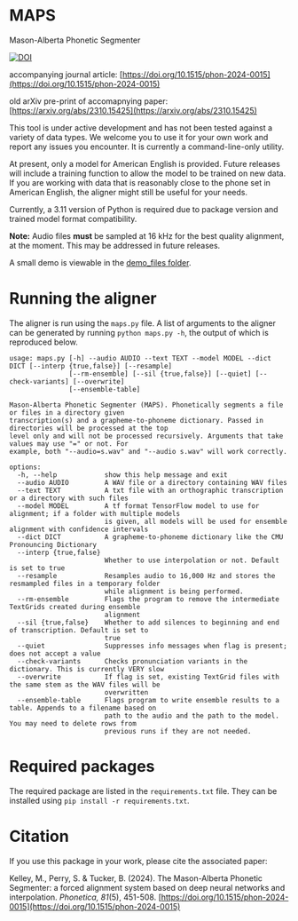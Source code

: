 # MAPS

Mason-Alberta Phonetic Segmenter

[![DOI](https://zenodo.org/badge/703623203.svg)](https://zenodo.org/doi/10.5281/zenodo.10035627)

accompanying journal article: [https://doi.org/10.1515/phon-2024-0015](https://doi.org/10.1515/phon-2024-0015)

old arXiv pre-print of accomapnying paper: [https://arxiv.org/abs/2310.15425](https://arxiv.org/abs/2310.15425)

This tool is under active development and has not been tested against a variety of data types. We welcome you to use it for your own work and report any issues you encounter. It is currently a command-line-only utility.

At present, only a model for American English is provided. Future releases will include a training function to allow the model to be trained on new data. If you are working with data that is reasonably close to the phone set in American English, the aligner might still be useful for your needs.

Currently, a 3.11 version of Python is required due to package version and trained model format compatibility.

**Note:** Audio files **must** be sampled at 16 kHz for the best quality alignment, at the moment. This may be addressed in future releases.

A small demo is viewable in the [demo_files folder](https://github.com/MasonPhonLab/MAPS/tree/main/demo_files).

# Running the aligner

The aligner is run using the `maps.py` file. A list of arguments to the aligner can be generated by running `python maps.py -h`, the output of which is reproduced below.

```
usage: maps.py [-h] --audio AUDIO --text TEXT --model MODEL --dict DICT [--interp {true,false}] [--resample]
               [--rm-ensemble] [--sil {true,false}] [--quiet] [--check-variants] [--overwrite]
               [--ensemble-table]

Mason-Alberta Phonetic Segmenter (MAPS). Phonetically segments a file or files in a directory given
transcription(s) and a grapheme-to-phoneme dictionary. Passed in directories will be processed at the top
level only and will not be processed recursively. Arguments that take values may use "=" or not. For
example, both "--audio=s.wav" and "--audio s.wav" will work correctly.

options:
  -h, --help            show this help message and exit
  --audio AUDIO         A WAV file or a directory containing WAV files
  --text TEXT           A txt file with an orthographic transcription or a directory with such files
  --model MODEL         A tf format TensorFlow model to use for alignment; if a folder with multiple models
                        is given, all models will be used for ensemble alignment with confidence intervals
  --dict DICT           A grapheme-to-phoneme dictionary like the CMU Pronouncing Dictionary
  --interp {true,false}
                        Whether to use interpolation or not. Default is set to true
  --resample            Resamples audio to 16,000 Hz and stores the resmampled files in a temporary folder
                        while alignment is being performed.
  --rm-ensemble         Flags the program to remove the intermediate TextGrids created during ensemble
                        alignment
  --sil {true,false}    Whether to add silences to beginning and end of transcription. Default is set to
                        true
  --quiet               Suppresses info messages when flag is present; does not accept a value
  --check-variants      Checks pronunciation variants in the dictionary. This is currently VERY slow
  --overwrite           If flag is set, existing TextGrid files with the same stem as the WAV files will be
                        overwritten
  --ensemble-table      Flags program to write ensemble results to a table. Appends to a filename based on
                        path to the audio and the path to the model. You may need to delete rows from
                        previous runs if they are not needed.

```

# Required packages

The required package are listed in the `requirements.txt` file. They can be installed using `pip install -r requirements.txt`.

# Citation

If you use this package in your work, please cite the associated paper:

Kelley, M., Perry, S. & Tucker, B. (2024). The Mason-Alberta Phonetic Segmenter: a forced alignment system based on deep neural networks and interpolation. *Phonetica, 81*(5), 451-508. [https://doi.org/10.1515/phon-2024-0015](https://doi.org/10.1515/phon-2024-0015)

